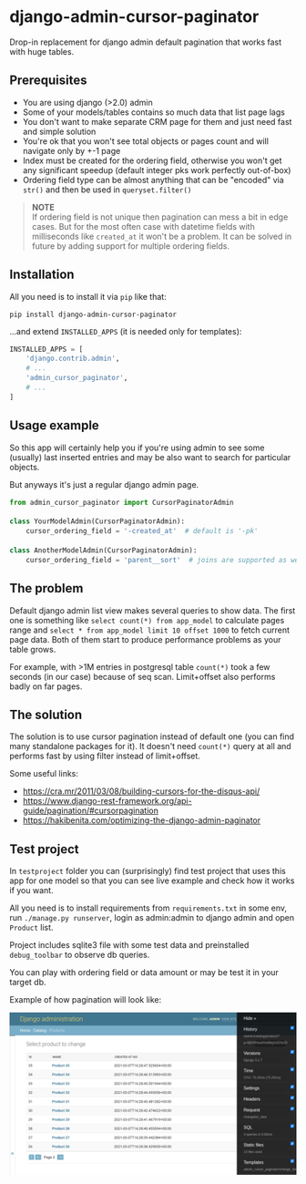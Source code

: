 # django-admin-cursor-paginator

Drop-in replacement for django admin default pagination that works fast with huge tables.


## Prerequisites

- You are using django (>2.0) admin
- Some of your models/tables contains so much data that list page lags
- You don't want to make separate CRM page for them and just need fast and simple solution
- You're ok that you won't see total objects or pages count and will navigate only by +-1 page
- Index must be created for the ordering field, otherwise you won't get any significant speedup
  (default integer pks work perfectly out-of-box)
- Ordering field type can be almost anything that can be "encoded" via `str()`
  and then be used in `queryset.filter()`

> **NOTE**  
If ordering field is not unique then pagination can mess a bit in edge cases.
But for the most often case with datetime fields with milliseconds like `created_at` it won't be a problem.
It can be solved in future by adding support for multiple ordering fields.


## Installation

All you need is to install it via `pip` like that:

```shell
pip install django-admin-cursor-paginator
```

...and extend `INSTALLED_APPS` (it is needed only for templates):

```python
INSTALLED_APPS = [
    'django.contrib.admin',
    # ...
    'admin_cursor_paginator',
    # ...
]
```


## Usage example

So this app will certainly help you if you're using admin to see some (usually) last inserted entries
and may be also want to search for particular objects.

But anyways it's just a regular django admin page.

```python
from admin_cursor_paginator import CursorPaginatorAdmin

class YourModelAdmin(CursorPaginatorAdmin):
    cursor_ordering_field = '-created_at'  # default is '-pk'

class AnotherModelAdmin(CursorPaginatorAdmin):
    cursor_ordering_field = 'parent__sort'  # joins are supported as well
```


## The problem

Default django admin list view makes several queries to show data.
The first one is something like `select count(*) from app_model` to calculate pages range
and `select * from app_model limit 10 offset 1000` to fetch current page data.
Both of them start to produce performance problems as your table grows.

For example, with >1M entries in postgresql table `count(*)` took a few seconds (in our case) because of seq scan. 
Limit+offset also performs badly on far pages.


## The solution

The solution is to use cursor pagination instead of default one (you can find many standalone packages for it).
It doesn't need `count(*)` query at all and performs fast by using filter instead of limit+offset.

Some useful links:
- https://cra.mr/2011/03/08/building-cursors-for-the-disqus-api/
- https://www.django-rest-framework.org/api-guide/pagination/#cursorpagination
- https://hakibenita.com/optimizing-the-django-admin-paginator


## Test project

In `testproject` folder you can (surprisingly) find test project that uses this app
for one model so that you can see live example and check how it works if you want.

All you need is to install requirements from `requirements.txt` in some env,
run `./manage.py runserver`, login as admin:admin to django admin and open `Product` list.

Project includes sqlite3 file with some test data and preinstalled `debug_toolbar`
to observe db queries.

You can play with ordering field or data amount or may be test it in your target db.

Example of how pagination will look like:

![](assets/testproject-example.png)